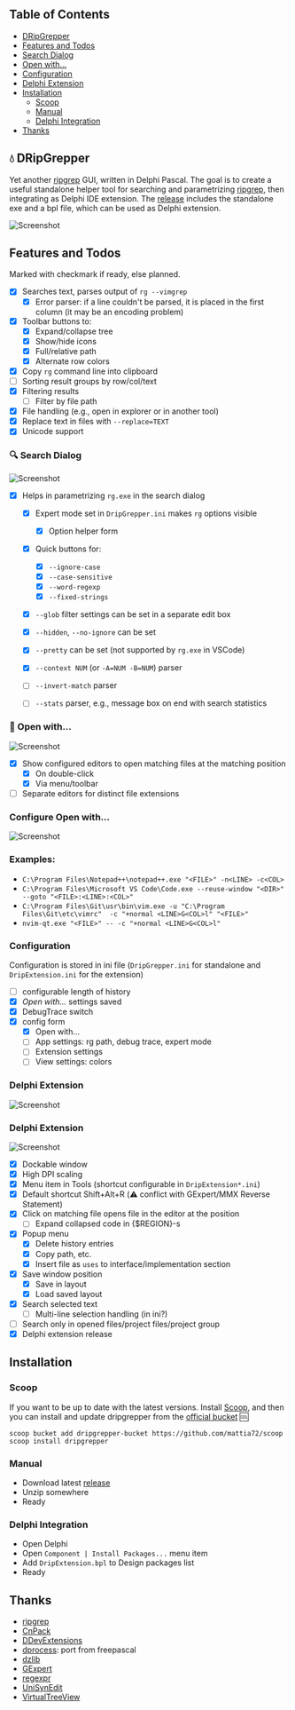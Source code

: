 
## Table of Contents
- [DRipGrepper](#droplet-dripgrepper)
- [Features and Todos](#features-and-todos)
- [Search Dialog](#mag-search-dialog)
- [Open with...](#rocket-open-with)
- [Configuration](#configuration)
- [Delphi Extension](#delphi-extension)
- [Installation](#installation)
  - [Scoop](#scoop)
  - [Manual](#manual)
  - [Delphi Integration](#delphi-integration)
- [Thanks](#thanks)

## :droplet: DRipGrepper
Yet another [ripgrep](https://github.com/BurntSushi/ripgrep) GUI, written in Delphi Pascal.
The goal is to create a useful standalone helper tool for searching and parametrizing [ripgrep](https://github.com/BurntSushi/ripgrep), then integrating as Delphi IDE extension.
The [release](https://github.com/mattia72/DRipGrepper/releases) includes the standalone exe and a bpl file, which can be used as Delphi extension.

![Screenshot](./screenshots/DripGepper_Form.png)

## Features and Todos
Marked with checkmark if ready, else planned.

- [x] Searches text, parses output of `rg --vimgrep` 
  - [x] Error parser: if a line couldn't be parsed, it is placed in the first column (it may be an encoding problem)
- [x] Toolbar buttons to:
  - [x] Expand/collapse tree
  - [x] Show/hide icons
  - [x] Full/relative path
  - [x] Alternate row colors
- [x] Copy `rg` command line into clipboard
- [ ] Sorting result groups by row/col/text
- [x] Filtering results
  - [ ] Filter by file path
- [x] File handling (e.g., open in explorer or in another tool)
- [x] Replace text in files with `--replace=TEXT`
- [x] Unicode support

### :mag: Search Dialog
![Screenshot](./screenshots/SearchForm.png)

- [x] Helps in parametrizing `rg.exe` in the search dialog
  - [x] Expert mode set in `DripGrepper.ini` makes `rg` options visible
    - [x] Option helper form 
  - [x] Quick buttons for:
    - [x] `--ignore-case`
    - [x] `--case-sensitive`
    - [x] `--word-regexp`
    - [x] `--fixed-strings`
  - [x] `--glob` filter settings can be set in a separate edit box
  - [x] `--hidden`, `--no-ignore` can be set
  - [x] `--pretty` can be set (not supported by `rg.exe` in VSCode)
  - [x] `--context NUM` (or `-A=NUM -B=NUM`) parser
  - [ ] `--invert-match` parser
  - [ ] `--stats` parser, e.g., message box on end with search statistics


### :rocket: Open with...
![Screenshot](./screenshots/OpenWith.png)

- [x] Show configured editors to open matching files at the matching position
  - [x] On double-click
  - [x] Via menu/toolbar
- [ ] Separate editors for distinct file extensions

### Configure Open with...
![Screenshot](./screenshots/ConfigureOpenWith.png)

### Examples:
* `C:\Program Files\Notepad++\notepad++.exe "<FILE>" -n<LINE> -c<COL>`
* `C:\Program Files\Microsoft VS Code\Code.exe --reuse-window "<DIR>" --goto "<FILE>:<LINE>:<COL>"`
* `C:\Program Files\Git\usr\bin\vim.exe -u "C:\Program Files\Git\etc\vimrc"  -c "+normal <LINE>G<COL>l" "<FILE>" `
* `nvim-qt.exe "<FILE>" -- -c "+normal <LINE>G<COL>l"`

### Configuration
Configuration is stored in ini file (`DripGrepper.ini` for standalone and `DripExtension.ini` for the extension)
  - [ ] configurable length of history
  - [x] *Open with...* settings saved
  - [x] DebugTrace switch
  - [x] config form
    - [x] Open with...
    - [ ] App settings: rg path, debug trace, expert mode
    - [ ] Extension settings
    - [ ] View settings: colors

### Delphi Extension 
![Screenshot](./screenshots/DripExtension.png)
### Delphi Extension 
![Screenshot](./screenshots/DripExtension.png)

- [x] Dockable window
- [x] High DPI scaling
- [x] Menu item in Tools (shortcut configurable in `DripExtension*.ini`)
- [x] Default shortcut Shift+Alt+R (:warning: conflict with GExpert/MMX Reverse Statement)
- [x] Click on matching file opens file in the editor at the position
  - [ ] Expand collapsed code in {$REGION}-s
- [x] Popup menu
  - [x] Delete history entries
  - [x] Copy path, etc.
  - [x] Insert file as `uses` to interface/implementation section
- [x] Save window position
  - [x] Save in layout
  - [x] Load saved layout
- [x] Search selected text
  - [ ] Multi-line selection handling (in ini?)
- [ ] Search only in opened files/project files/project group
- [x] Delphi extension release

## Installation

### Scoop
If you want to be up to date with the latest versions.
Install [Scoop](https://scoop.sh), and then you can install and update dripgrepper from the
[official bucket](https://github.com/mattia72/scoop) :cool:

```
scoop bucket add dripgrepper-bucket https://github.com/mattia72/scoop
scoop install dripgrepper
```

### Manual
* Download latest [release](https://github.com/mattia72/DRipGrepper/releases)
* Unzip somewhere
* Ready

### Delphi Integration
* Open Delphi
* Open `Component | Install Packages...` menu item
* Add `DripExtension.bpl` to Design packages list
* Ready

## Thanks
-  [ripgrep](https://github.com/BurntSushi/ripgrep)
-  [CnPack](https://www.cnpack.org)
-  [DDevExtensions](https://github.com/ahausladen/DDevExtensions)
-  [dprocess](https://stackoverflow.com/a/45029879/2923283): port from freepascal
-  [dzlib](https://sourceforge.net/p/dzlib/code/HEAD/tree)
-  [GExpert](https://www.gexperts.org/download)
-  [regexpr](https://regex.sorokin.engineer/en/latest/)
-  [UniSynEdit](https://sourceforge.net/projects/synedit)
-  [VirtualTreeView](https://github.com/TurboPack/VirtualTreeView)
